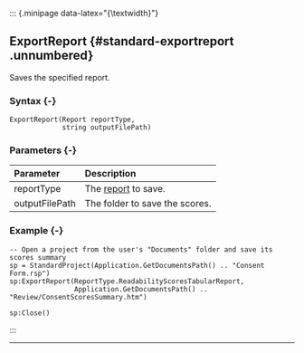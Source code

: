 ::: {.minipage data-latex="{\textwidth}"}
## ExportReport {#standard-exportreport .unnumbered}

Saves the specified report.

### Syntax {-}

```{sql}
ExportReport(Report reportType,
             string outputFilePath) 
```

### Parameters {-}

**Parameter** | **Description**
| :-- | :-- |
reportType | The [report](#reporttype) to save.
outputFilePath | The folder to save the scores.

### Example {-}

```{sql}
-- Open a project from the user's "Documents" folder and save its scores summary
sp = StandardProject(Application.GetDocumentsPath() .. "Consent Form.rsp")
sp:ExportReport(ReportType.ReadabilityScoresTabularReport,
                Application.GetDocumentsPath() .. "Review/ConsentScoresSummary.htm")

sp:Close()
```
:::

***

